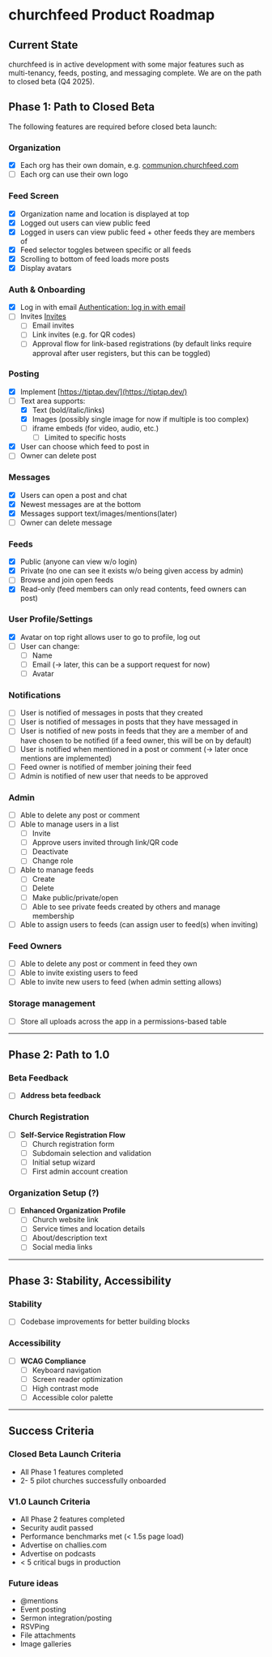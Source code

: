 # churchfeed Product Roadmap

## Current State

churchfeed is in active development with some major features such as multi-tenancy, feeds, posting, and messaging complete. We are on the path to closed beta (Q4 2025).

## Phase 1: Path to Closed Beta

The following features are required before closed beta launch:

### Organization

- [x] Each org has their own domain, e.g. [communion.churchfeed.com](http://communion.churchfeed.com)
- [ ] Each org can use their own logo

### Feed Screen

- [x] Organization name and location is displayed at top
- [x] Logged out users can view public feed
- [x] Logged in users can view public feed + other feeds they are members of
- [x] Feed selector toggles between specific or all feeds
- [x] Scrolling to bottom of feed loads more posts
- [x] Display avatars

### Auth & Onboarding

- [x] Log in with email [Authentication: log in with email](https://github.com/NolanPic/churchfeed/issues/34)
- [ ] Invites [Invites](https://github.com/NolanPic/churchfeed/issues/35)
  - [ ] Email invites
  - [ ] Link invites (e.g. for QR codes)
  - [ ] Approval flow for link-based registrations (by default links require approval after user registers, but this can be toggled)

### Posting

- [x] Implement [https://tiptap.dev/](https://tiptap.dev/)
- [ ] Text area supports:
  - [x] Text (bold/italic/links)
  - [x] Images (possibly single image for now if multiple is too complex)
  - [ ] iframe embeds (for video, audio, etc.)
    - [ ] Limited to specific hosts
- [x] User can choose which feed to post in
- [ ] Owner can delete post

### Messages

- [x] Users can open a post and chat
- [x] Newest messages are at the bottom
- [x] Messages support text/images/mentions(later)
- [ ] Owner can delete message

### Feeds

- [x] Public (anyone can view w/o login)
- [x] Private (no one can see it exists w/o being given access by admin)
- [ ] Browse and join open feeds
- [x] Read-only (feed members can only read contents, feed owners can post)

### User Profile/Settings

- [x] Avatar on top right allows user to go to profile, log out
- [ ] User can change:
  - [ ] Name
  - [ ] Email (→ later, this can be a support request for now)
  - [ ] Avatar

### Notifications

- [ ] User is notified of messages in posts that they created
- [ ] User is notified of messages in posts that they have messaged in
- [ ] User is notified of new posts in feeds that they are a member of and have chosen to be notified (if a feed owner, this will be on by default)
- [ ] User is notified when mentioned in a post or comment (→ later once mentions are implemented)
- [ ] Feed owner is notified of member joining their feed
- [ ] Admin is notified of new user that needs to be approved

### Admin

- [ ] Able to delete any post or comment
- [ ] Able to manage users in a list
  - [ ] Invite
  - [ ] Approve users invited through link/QR code
  - [ ] Deactivate
  - [ ] Change role
- [ ] Able to manage feeds
  - [ ] Create
  - [ ] Delete
  - [ ] Make public/private/open
  - [ ] Able to see private feeds created by others and manage membership
- [ ] Able to assign users to feeds (can assign user to feed(s) when inviting)

### Feed Owners

- [ ] Able to delete any post or comment in feed they own
- [ ] Able to invite existing users to feed
- [ ] Able to invite new users to feed (when admin setting allows)

### Storage management

- [ ] Store all uploads across the app in a permissions-based table

---

## Phase 2: Path to 1.0

### Beta Feedback

- [ ] **Address beta feedback**

### Church Registration

- [ ] **Self-Service Registration Flow**
  - [ ] Church registration form
  - [ ] Subdomain selection and validation
  - [ ] Initial setup wizard
  - [ ] First admin account creation

### Organization Setup (?)

- [ ] **Enhanced Organization Profile**
  - [ ] Church website link
  - [ ] Service times and location details
  - [ ] About/description text
  - [ ] Social media links

---

## Phase 3: Stability, Accessibility

### Stability

- [ ] Codebase improvements for better building blocks

### Accessibility

- [ ] **WCAG Compliance**
  - [ ] Keyboard navigation
  - [ ] Screen reader optimization
  - [ ] High contrast mode
  - [ ] Accessible color palette

---

## Success Criteria

### Closed Beta Launch Criteria

- All Phase 1 features completed
- 2- 5 pilot churches successfully onboarded

### V1.0 Launch Criteria

- All Phase 2 features completed
- Security audit passed
- Performance benchmarks met (< 1.5s page load)
- Advertise on challies.com
- Advertise on podcasts
- < 5 critical bugs in production

### Future ideas

- @mentions
- Event posting
- Sermon integration/posting
- RSVPing
- File attachments
- Image galleries
